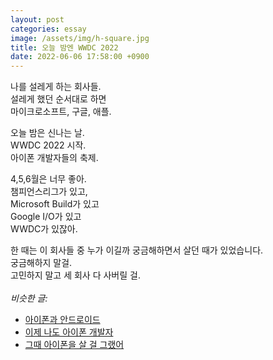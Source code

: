 ```yaml
---
layout: post
categories: essay
image: /assets/img/h-square.jpg
title: 오늘 밤엔 WWDC 2022
date: 2022-06-06 17:58:00 +0900
---
```


나를 설레게 하는 회사들.  
설레게 했던 순서대로 하면  
마이크로소프트, 구글, 애플.

오늘 밤은 신나는 날.  
WWDC 2022 시작.  
아이폰 개발자들의 축제.

4,5,6월은 너무 좋아.  
챔피언스리그가 있고,  
Microsoft Build가 있고  
Google I/O가 있고  
WWDC가 있잖아.

한 때는 이 회사들 중 누가 이길까 궁금해하면서 살던 때가 있었습니다.  
궁금해하지 말걸.  
고민하지 말고 세 회사 다 사버릴 걸.
<br>
<br>
*비슷한 글:*
* [아이폰과 안드로이드](/essay/2022/02/12/ios-android.html)
* [이제 나도 아이폰 개발자](/essay/2022/06/13/ios-developer-too.html)
* [그때 아이폰을 살 걸 그랬어](/essay/2021/09/26/그때-아이폰을-살-걸-그랬어.html)